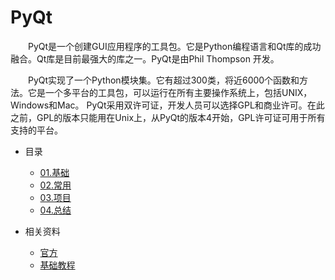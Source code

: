 # PyQt

　　PyQt是一个创建GUI应用程序的工具包。它是Python编程语言和Qt库的成功融合。Qt库是目前最强大的库之一。PyQt是由Phil Thompson 开发。

　　PyQt实现了一个Python模块集。它有超过300类，将近6000个函数和方法。它是一个多平台的工具包，可以运行在所有主要操作系统上，包括UNIX，Windows和Mac。 PyQt采用双许可证，开发人员可以选择GPL和商业许可。在此之前，GPL的版本只能用在Unix上，从PyQt的版本4开始，GPL许可证可用于所有支持的平台。


* 目录
    * [01.基础](01.Basic)
    * [02.常用](02.Framework)
    * [03.项目](03.Project)
    * [04.总结](04.Summary)

* 相关资料
    * [官方](https://riverbankcomputing.com/software/pyqt/download5)
    * [基础教程](http://code.py40.com/pyqt5/)

